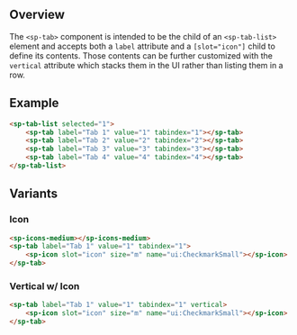 ## Overview

The `<sp-tab>` component is intended to be the child of an `<sp-tab-list>` element and accepts both a `label` attribute and a `[slot="icon"]` child to define its contents. Those contents can be further customized with the `vertical` attribute which stacks them in the UI rather than listing them in a row.

## Example

```html
<sp-tab-list selected="1">
    <sp-tab label="Tab 1" value="1" tabindex="1"></sp-tab>
    <sp-tab label="Tab 2" value="2" tabindex="2"></sp-tab>
    <sp-tab label="Tab 3" value="3" tabindex="3"></sp-tab>
    <sp-tab label="Tab 4" value="4" tabindex="4"></sp-tab>
</sp-tab-list>
```

## Variants

### Icon

```html
<sp-icons-medium></sp-icons-medium>
<sp-tab label="Tab 1" value="1" tabindex="1">
    <sp-icon slot="icon" size="m" name="ui:CheckmarkSmall"></sp-icon>
</sp-tab>
```

### Vertical w/ Icon

```html
<sp-tab label="Tab 1" value="1" tabindex="1" vertical>
    <sp-icon slot="icon" size="m" name="ui:CheckmarkSmall"></sp-icon>
</sp-tab>
```
